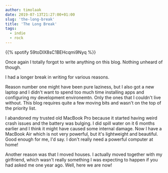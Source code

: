 ```yaml
---
author: timolaak
date: 2019-07-13T21:27:00+01:00
slug: 'the-long-break'
title: 'The Long Break'
tags:
  - indie
  - rock
---
```


{{% spotify 59toDlX8sC1BEHcqmi9Nyq %}}

Once again I totally forgot to write anything on this blog. Nothing unheard of though.

I had a longer break in writing for various reasons.

Reason number one might have been pure laziness, but I also got a new laptop and I didn't want to spend too much time installing apps and configuring my development environemtn. Only the ones that I couldn't live without. This blog requires quite a few moving bits and wasn't on the top of the priority list.

I abandoned my trusted old MacBook Pro because it started having weird crash issues and the battery was bulging. I did spill water on it 6 months earlier and I think it might have caused some internal damage. Now I have a MacBook Air which is not very powerful, but it's lightweight and beautiful. Good enough for me, I'd say. I don't really need a powerful computer at home!

Another reason was that I moved houses. I actually moved together with my girlfriend, which wasn't really something I was expecting to happen if you had asked me one year ago. Well, here we are now!
